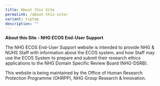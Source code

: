 ```yaml
---
title: About this Site
permalink: /about-this-site/
variant: tiptap
description: ""
---
```

<p><strong>About this Site - NHG ECOS End-User Support</strong>
</p>
<p></p>
<p>The NHG ECOS End-User Support website is intended to provide NHG &amp;
NUHS Staff with information about the ECOS system, and how Staff may use
the ECOS System to prepare and submit their research ethics applications
to the NHG Domain Specific Review Board (NHG-DSRB).</p>
<p></p>
<p>This website is being maintained by the Office of Human Research Protection
Programme (OHRPP), NHG Group Research &amp; Innovation.</p>
<p></p>